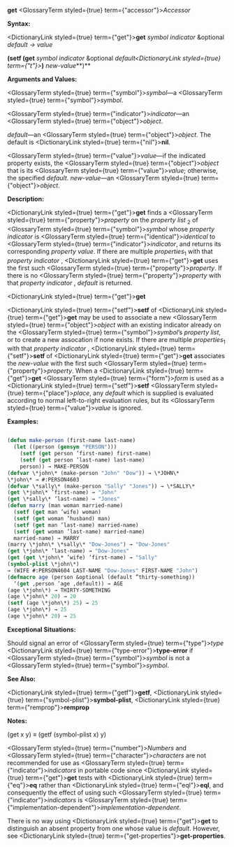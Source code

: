**get** <GlossaryTerm styled={true} term={"accessor"}><i>Accessor</i></GlossaryTerm> 



**Syntax:** 



<DictionaryLink styled={true} term={"get"}><b>get</b></DictionaryLink> *symbol indicator* &amp;optional *default → value* 



**(setf (get** *symbol indicator* &amp;optional *default<DictionaryLink styled={true} term={"t"}><b>*)</b></DictionaryLink> *new-value***)** 



**Arguments and Values:** 



<GlossaryTerm styled={true} term={"symbol"}><i>symbol</i></GlossaryTerm>—a <GlossaryTerm styled={true} term={"symbol"}><i>symbol</i></GlossaryTerm>. 



<GlossaryTerm styled={true} term={"indicator"}><i>indicator</i></GlossaryTerm>—an <GlossaryTerm styled={true} term={"object"}><i>object</i></GlossaryTerm>. 



*default*—an <GlossaryTerm styled={true} term={"object"}><i>object</i></GlossaryTerm>. The default is <DictionaryLink styled={true} term={"nil"}><b>nil</b></DictionaryLink>. 



<GlossaryTerm styled={true} term={"value"}><i>value</i></GlossaryTerm>—if the indicated property exists, the <GlossaryTerm styled={true} term={"object"}><i>object</i></GlossaryTerm> that is its <GlossaryTerm styled={true} term={"value"}><i>value</i></GlossaryTerm>; otherwise, the specified *default*. *new-value*—an <GlossaryTerm styled={true} term={"object"}><i>object</i></GlossaryTerm>. 



**Description:** 



<DictionaryLink styled={true} term={"get"}><b>get</b></DictionaryLink> finds a <GlossaryTerm styled={true} term={"property"}><i>property</i></GlossaryTerm> on the *property list* <sub>2</sub> of <GlossaryTerm styled={true} term={"symbol"}><i>symbol</i></GlossaryTerm> whose *property indicator* is <GlossaryTerm styled={true} term={"identical"}><i>identical</i></GlossaryTerm> to <GlossaryTerm styled={true} term={"indicator"}><i>indicator</i></GlossaryTerm>, and returns its corresponding *property value*. If there are multiple *properties*<sub>1</sub> with that *property indicator* , <DictionaryLink styled={true} term={"get"}><b>get</b></DictionaryLink> uses the first such <GlossaryTerm styled={true} term={"property"}><i>property</i></GlossaryTerm>. If there is no <GlossaryTerm styled={true} term={"property"}><i>property</i></GlossaryTerm> with that *property indicator* , *default* is returned. 







 



 



<DictionaryLink styled={true} term={"get"}><b>get</b></DictionaryLink> 



<DictionaryLink styled={true} term={"setf"}><b>setf</b></DictionaryLink> of <DictionaryLink styled={true} term={"get"}><b>get</b></DictionaryLink> may be used to associate a new <GlossaryTerm styled={true} term={"object"}><i>object</i></GlossaryTerm> with an existing indicator already on the <GlossaryTerm styled={true} term={"symbol"}><i>symbol</i></GlossaryTerm>’s *property list*, or to create a new assocation if none exists. If there are multiple *properties*<sub>1</sub> with that *property indicator* , <DictionaryLink styled={true} term={"setf"}><b>setf</b></DictionaryLink> of <DictionaryLink styled={true} term={"get"}><b>get</b></DictionaryLink> associates the *new-value* with the first such <GlossaryTerm styled={true} term={"property"}><i>property</i></GlossaryTerm>. When a <DictionaryLink styled={true} term={"get"}><b>get</b></DictionaryLink> <GlossaryTerm styled={true} term={"form"}><i>form</i></GlossaryTerm> is used as a <DictionaryLink styled={true} term={"setf"}><b>setf</b></DictionaryLink> <GlossaryTerm styled={true} term={"place"}><i>place</i></GlossaryTerm>, any *default* which is supplied is evaluated according to normal left-to-right evaluation rules, but its <GlossaryTerm styled={true} term={"value"}><i>value</i></GlossaryTerm> is ignored. 



**Examples:**
```lisp

(defun make-person (first-name last-name) 
  (let ((person (gensym "PERSON"))) 
    (setf (get person ’first-name) first-name) 
    (setf (get person ’last-name) last-name) 
    person)) → MAKE-PERSON 
(defvar \*john\* (make-person "John" "Dow")) → \*JOHN\* 
\*john\* → #:PERSON4603 
(defvar \*sally\* (make-person "Sally" "Jones")) → \*SALLY\* 
(get \*john\* ’first-name) → "John" 
(get \*sally\* ’last-name) → "Jones" 
(defun marry (man woman married-name) 
  (setf (get man ’wife) woman) 
  (setf (get woman ’husband) man) 
  (setf (get man ’last-name) married-name) 
  (setf (get woman ’last-name) married-name) 
  married-name) → MARRY 
(marry \*john\* \*sally\* "Dow-Jones") → "Dow-Jones" 
(get \*john\* ’last-name) → "Dow-Jones" 
(get (get \*john\* ’wife) ’first-name) → "Sally" 
(symbol-plist \*john\*) 
→ (WIFE #:PERSON4604 LAST-NAME "Dow-Jones" FIRST-NAME "John") 
(defmacro age (person &optional (default ”thirty-something)) 
  ‘(get ,person ’age ,default)) → AGE 
(age \*john\*) → THIRTY-SOMETHING 
(age \*john\* 20) → 20 
(setf (age \*john\*) 25) → 25 
(age \*john\*) → 25 
(age \*john\* 20) → 25 

```
**Exceptional Situations:** 



Should signal an error of <GlossaryTerm styled={true} term={"type"}><i>type</i></GlossaryTerm> <DictionaryLink styled={true} term={"type-error"}><b>type-error</b></DictionaryLink> if <GlossaryTerm styled={true} term={"symbol"}><i>symbol</i></GlossaryTerm> is not a <GlossaryTerm styled={true} term={"symbol"}><i>symbol</i></GlossaryTerm>. 



**See Also:** 



<DictionaryLink styled={true} term={"getf"}><b>getf</b></DictionaryLink>, <DictionaryLink styled={true} term={"symbol-plist"}><b>symbol-plist</b></DictionaryLink>, <DictionaryLink styled={true} term={"remprop"}><b>remprop</b></DictionaryLink> 



**Notes:** 



(get x y) *≡* (getf (symbol-plist x) y) 







 



 



<GlossaryTerm styled={true} term={"number"}><i>Numbers</i></GlossaryTerm> and <GlossaryTerm styled={true} term={"character"}><i>characters</i></GlossaryTerm> are not recommended for use as <GlossaryTerm styled={true} term={"indicator"}><i>indicators</i></GlossaryTerm> in portable code since <DictionaryLink styled={true} term={"get"}><b>get</b></DictionaryLink> tests with <DictionaryLink styled={true} term={"eq"}><b>eq</b></DictionaryLink> rather than <DictionaryLink styled={true} term={"eql"}><b>eql</b></DictionaryLink>, and consequently the effect of using such <GlossaryTerm styled={true} term={"indicator"}><i>indicators</i></GlossaryTerm> is <GlossaryTerm styled={true} term={"implementation-dependent"}><i>implementation-dependent</i></GlossaryTerm>. 



There is no way using <DictionaryLink styled={true} term={"get"}><b>get</b></DictionaryLink> to distinguish an absent property from one whose value is *default*. However, see <DictionaryLink styled={true} term={"get-properties"}><b>get-properties</b></DictionaryLink>. 



